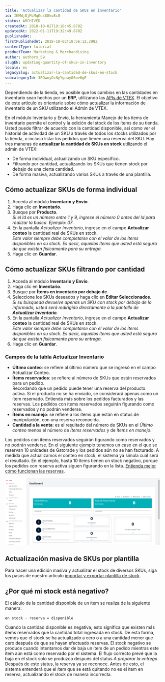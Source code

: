 ```yaml
---
title: 'Actualizar la cantidad de SKUs en inventario'
id: IKMWjOjMcMqKusSGko8c0
status: ARCHIVED
createdAt: 2018-10-02T19:10:45.879Z
updatedAt: 2022-01-11T19:32:49.878Z
publishedAt: 
firstPublishedAt: 2018-10-03T18:56:12.298Z
contentType: tutorial
productTeam: Marketing & Merchandising
author: authors_59
slugEN: updating-quantity-of-skus-in-inventory
locale: es
legacySlug: actualizar-la-cantidad-de-skus-en-stock
subcategoryId: 3PQwnyOcNyYgawy06oe6gE
---
```





Dependiendo de la tienda, es posible que los cambios en las cantidades en inventario sean hechos por un __ERP__, utilizando las [APIs de VTEX](https://developers.vtex.com/reference/logistics-api-overview). El objetivo de este artículo es orientarle sobre cómo actualizar la información de inventario de un SKU utilizando el Admin de VTEX.

En el módulo Inventario y Envío, la herramienta Manejo de los ítems de inventario  permite el control y la edición del stock de los ítems de su tienda. Usted puede filtrar de acuerdo con la cantidad disponible, así como ver el historial de actividad de un SKU a través de todos los stocks utilizados por la tienda, o incluso listar los pedidos que tienen una reserva del SKU. Hay tres maneras de **actualizar la cantidad de SKUs en stock** utilizando el admin de VTEX:  

- De forma individual, actualizando un SKU específico.  
- Filtrando por cantidad, actualizando los SKUs que tienen stock por debajo de una cierta cantidad.  
- De forma masiva, actualizando varios SKUs a través de una plantilla.  

## Cómo actualizar SKUs de forma individual

 1. Acceda al módulo **Inventario y Envío**.    
 2. Haga clic en **Inventario**.    
 3. Busque por **Producto**.    
*Si el Id es un número entre 1 y 9, ingrese el número 0 antes del Id para realizar la busca. Ejemplo: 07*.  
 4. En la pantalla *Actualizar Inventario*, ingrese en el campo **Actualizar conteo** la cantidad real de SKUs en stock.    
*Este valor siempre debe completarse con el valor de los ítems disponibles en su stock. Es decir, aquellos ítems que usted está seguro de que existen físicamente para su entrega.*  
 5. Haga clic en **Guardar**.   

## Cómo actualizar SKUs filtrando por cantidad 

 1. Acceda al módulo **Inventario y Envío**.  
 2. Haga clic en **Inventario**.  
 3. Busque por **Ítems en inventario por debajo de**.  
 4. Seleccione los SKUs deseados y haga clic en **Editar Seleccionados**.   
*Si su búsqueda devuelve apenas un SKU con stock por debajo de lo informado, usted será redirigido directamente a la pantalla de **Actualizar Inventario**.*
 6. En la pantalla *Actualizar Inventario*, ingrese en el campo **Actualizar conteo** la cantidad real de SKUs en stock.  
*Este valor siempre debe completarse con el valor de los ítems disponibles en su stock. Es decir, aquellos ítems que usted está seguro de que existen físicamente para su entrega*.    
 7. Haga clic en **Guardar**.    


### Campos de la tabla Actualizar Inventario
- **Último conteo**: se refiere al último número que se ingresó en el campo Actualizar Conteo.  
- **Ítems reservados**: se refiere al número de SKUs que están reservados para un pedido.  
Recordando que un pedido puede tener una reserva del producto activa. Si el producto no se ha enviado, se considerará apenas como un ítem  reservado. Entienda más sobre los pedidos facturados y las reservas. Los pedidos con ítems reservados seguirán figurando como reservados y no podrán venderse.  
- **Ítems en manejo**: se refiere a los ítems que están en status de manipulación, con una reserva reconocida.  
- **Cantidad a la venta**: es el resultado del número de SKUs en el *Último conteo* menos el número de *Ítems reservados* y de *Ítems en manejo*.  


Los pedidos con ítems reservados seguirán figurando como reservados y no podrán venderse. En el siguiente ejemplo tenemos un caso en el que se reservan 10 unidades de Gatorade y los pedidos aún no se han facturado. A medida que actualizamos el conteo en stock, el sistema ya simula cuál será el resultado. En el ejemplo, hasta 10 ítems tienen un stock negativo, porque los pedidos con reserva activa siguen figurando en la lista. [Entienda mejor cómo funcionan las reservas](https://help.vtex.com/pt/tutorial/como-a-reserva-funciona/). 

![Atualizar Estoque GIF](https://raw.githubusercontent.com/vtexdocs/help-center-content/refs/heads/main/_1.gif)


## Actualización masiva de SKUs por plantilla

Para hacer una edición masiva y actualizar el stock de diversos SKUs, siga los pasos de nuestro artículo  [importar y exportar plantilla de stock](https://help.vtex.com/es/tutorial/importando-e-exportando-planilha-de-estoque--tutorials_2034).

## ¿Por qué mi stock está negativo?
El cálculo de la cantidad disponible de un ítem se realiza de la siguiente manera:

`en stock - reserva = disponible`

Cuando la cantidad disponible es negativa, esto significa que existen más ítems reservados que la cantidad total ingresada en stock. De esta forma, vemos que el stock se ha actualizado a cero o a una cantidad menor que cero después de que se hayan efectuado reservas. El stock negativo se produce cuando intentamos dar de baja un ítem de un pedido mientras este ítem aún está como reservado por el sistema. El flujo correcto prevé que la baja en el stock solo se produzca después del status  *A preparar la entrega*. Después de este status, la reserva ya se reconoce. Antes de esto, el sistema entenderá que el ítem que se está quitando no es el ítem en reserva, actualizando el stock de manera incorrecta.

